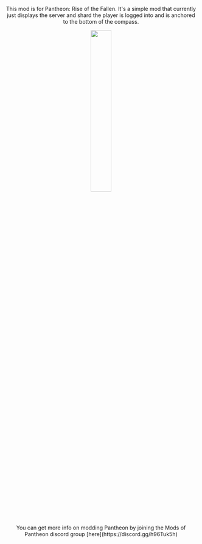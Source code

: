 <p align="center" width="100%">
  This mod is for Pantheon: Rise of the Fallen.  It's a simple mod that currently just displays the server and shard the player is logged into and is anchored to the bottom of the compass.
</p>
<p align="center" width="100%">
    <img width="33%" src="https://github.com/user-attachments/assets/f147c80b-3d95-45ea-9315-2734b7d23813"> 
</p>
<p align="center" width="100%">
You can get more info on modding Pantheon by joining the Mods of Pantheon discord group [here](https://discord.gg/h96Tuk5h)
</p>
